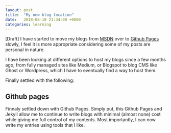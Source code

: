 ```yaml
---
layout: post
title:  "My new blog location"
date:   2018-08-18 21:34:00 +0800
categories: learning
---
```

[Draft]
I have started to move my blogs from [MSDN][MSDN-Link] over to [Github Pages][GithubPages-Link] slowly, I feel it is more appropriate considering some of my posts are personal in nature.
<!--more-->

I have been looking at different options to host my blogs since a few months ago, from fully managed sites like Medium, or Blogspot to blog CMS like Ghost or Wordpress, which I have to eventually find a way to host them.

Finally settled with the following:

## Github pages

Finnaly settled down with Github Pages. Simply put, this Github Pages and Jekyll allow me to continue to write blogs with minimal (almost none) cost while giving me full control of my contents. Most importantly, I can now write my entries using tools that I like.

[MSDN-Link]: https://blogs.msdn.microsoft.com/kennethteo/
[GithubPages-Link]: https://pages.github.com/